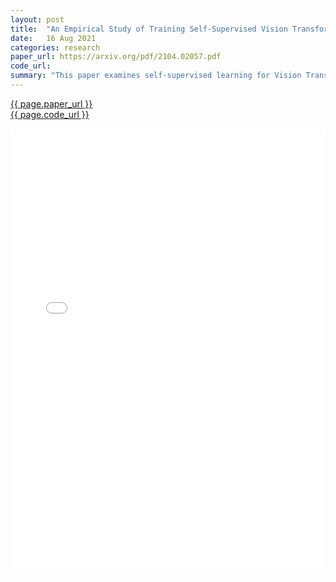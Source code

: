 ```yaml
---
layout: post
title:  "An Empirical Study of Training Self-Supervised Vision Transformers"
date:   16 Aug 2021
categories: research
paper_url: https://arxiv.org/pdf/2104.02057.pdf
code_url: 
summary: "This paper examines self-supervised learning for Vision Transformers (ViT) in the context of recent advancements in computer vision. Unlike the well-established training protocols for convolutional networks, ViT training, especially under self-supervised conditions, remains underdeveloped. The study explores fundamental training components for self-supervised ViT, identifying instability as a key issue that undermines accuracy despite seemingly successful outcomes. By addressing these instabilities, the paper demonstrates improvements in training stability and accuracy. Results and ablations are benchmarked across MoCo v3 and other self-supervised frameworks. The findings highlight both promising approaches and ongoing challenges in self-supervised ViT training, aiming to guide future research with valuable insights and experiences."
---
```


<style>
.responsive-pdf-container {
    overflow: hidden;
    padding-top: 141.42%; /* 16:9 Aspect Ratio, adjust as needed */
    position: relative;
}

.responsive-pdf-container iframe {
    border: none;
    height: 100%;
    left: 0;
    position: absolute;
    top: 0;
    width: 100%;
}
</style>

<a href="{{ page.paper_url }}">{{ page.paper_url }}</a><br>
<a href="{{ page.code_url }}">{{ page.code_url }}</a>

<div class="responsive-pdf-container">
    <iframe src="{{ page.paper_url }}" style="border: none;"></iframe>
</div>
